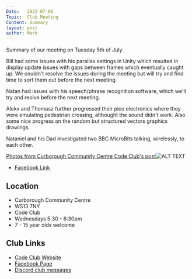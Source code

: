 ```yaml
---
Date:   2022-07-06
Topic:  Club Meeting
Content: Summary
layout: post
author: Mark
---
```

Summary of our meeting on Tuesday 5th of July

Bill had some issues with his parallax settings in Unity which resulted in display update issues with gaps between frames which eventually caught up. We couldn't resolve the issues during the meeting but will try and find time to sort them out before the next meeting.

Natan had issues with his speech/phrase recognition software, which we'll try and reolve before the next meeting.

Alekx and Thomasz further progressed their pico electronics where they were emulating pedestrian crossing, althought the sound didn't work. Also some nice progress on the random but structured vectors graphics drawings.

Nataniel and his Dad investigated two BBC MicroBits talking, wirelessly, to each other.

[Photos from Curborough Community Centre Code Club's post](https://www.facebook.com/1481985248595237/posts/4998740306919696/)![ALT TEXT](https://scontent.fbhx6-1.fna.fbcdn.net/v/t39.30808-6/292376239_4998739490253111_1387848272642480253_n.jpg?_nc_cat=105&ccb=1-7&_nc_sid=5f2048&_nc_ohc=Q8tV92Oh7kgAX8uP1Kd&_nc_ht=scontent.fbhx6-1.fna&edm=AKK4YLsEAAAA&oh=00_AfC5xWf3XEYm-XG5kQg2z-4CONvY_plwS35BJ0QxDA6Wfg&oe=652C5D1C)

* [Facebook Link](https://www.facebook.com/1481985248595237/posts/4998740306919696/)

## Location

* Curborough Community Centre
* WS13 7NY
* Code Club
* Wednesdays 5:30 - 6:30pm
* 7 - 15 year olds welcome

## Club Links

* [Code Club Website](https://lichfield-code-club.github.io/)
* [Facebook Page](https://www.facebook.com/LichfieldCoders)
* [Discord club messages](https://discord.gg/szz6xGK)
